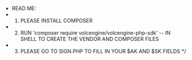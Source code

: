 * READ ME: 
* 1. PLEASE INSTALL COMPOSER 
* 2. RUN 'composer require volcengine/volcengine-php-sdk' -- IN SHELL TO CREATE THE VENDOR AND COMPOSER FILES
* 3. PLEASE GO TO SIGN.PHP TO FILL IN YOUR $AK AND $SK FIELDS
 */